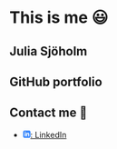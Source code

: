 # This is me :smiley:

## Julia Sjöholm

## GitHub portfolio 

## Contact me :iphone:

- [![linkedIn icon](assets/linkedIn-icon.png): LinkedIn][linkedin]

[linkedin]: https://www.linkedin.com/in/julia-sj%C3%B6holm-19548b26b/

